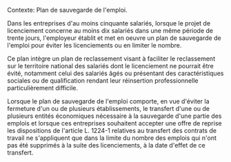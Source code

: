 Contexte: Plan de sauvegarde de l'emploi.

Dans les entreprises d'au moins cinquante salariés, lorsque le projet de licenciement concerne au moins dix salariés dans une même période de trente jours, l'employeur établit et met en oeuvre un plan de sauvegarde de l'emploi pour éviter les licenciements ou en limiter le nombre.

Ce plan intègre un plan de reclassement visant à faciliter le reclassement sur le territoire national des salariés dont le licenciement ne pourrait être évité, notamment celui des salariés âgés ou présentant des caractéristiques sociales ou de qualification rendant leur réinsertion professionnelle particulièrement difficile.

Lorsque le plan de sauvegarde de l'emploi comporte, en vue d'éviter la fermeture d'un ou de plusieurs établissements, le transfert d'une ou de plusieurs entités économiques nécessaire à la sauvegarde d'une partie des emplois et lorsque ces entreprises souhaitent accepter une offre de reprise les dispositions de l'article L. 1224-1 relatives au transfert des contrats de travail ne s'appliquent que dans la limite du nombre des emplois qui n'ont pas été supprimés à la suite des licenciements, à la date d'effet de ce transfert.